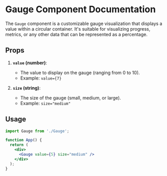 # Gauge Component Documentation

The `Gauge` component is a customizable gauge visualization that displays a value within a circular container. It's suitable for visualizing progress, metrics, or any other data that can be represented as a percentage.

## Props

1. **`value` (number)**:
   - The value to display on the gauge (ranging from 0 to 10).
   - Example: `value={7}`

2. **`size` (string)**:
   - The size of the gauge (small, medium, or large).
   - Example: `size="medium"`

## Usage

```jsx
import Gauge from './Gauge';

function App() {
  return (
    <div>
      <Gauge value={5} size="medium" />
    </div>
  );
}
